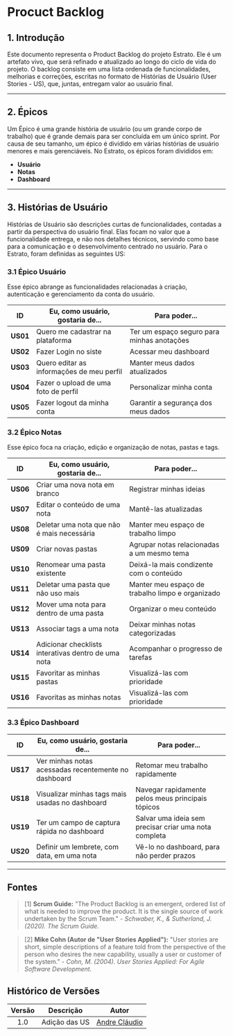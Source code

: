 # Procuct Backlog

## 1. Introdução

Este documento representa o Product Backlog do projeto Estrato. Ele é um artefato vivo, que será refinado e atualizado ao longo do ciclo de vida do projeto. O backlog consiste em uma lista ordenada de funcionalidades, melhorias e correções, escritas no formato de Histórias de Usuário (User Stories - US), que, juntas, entregam valor ao usuário final.

---

## 2. Épicos

Um Épico é uma grande história de usuário (ou um grande corpo de trabalho) que é grande demais para ser concluída em um único sprint. Por causa de seu tamanho, um épico é dividido em várias histórias de usuário menores e mais gerenciáveis. No Estrato, os épicos foram divididos em:

- **Usuário**
- **Notas**
- **Dashboard**

---

## 3. Histórias de Usuário

Histórias de Usuário são descrições curtas de funcionalidades, contadas a partir da perspectiva do usuário final. Elas focam no valor que a funcionalidade entrega, e não nos detalhes técnicos, servindo como base para a comunicação e o desenvolvimento centrado no usuário. Para o Estrato, foram definidas as seguintes US:

### 3.1 Épico Usuário

Esse épico abrange as funcionalidades relacionadas à criação, autenticação e gerenciamento da conta do usuário.

| ID    | Eu, como usuário, gostaria de... | Para poder... |
| :---: | -------------------------------- | ------------- |
| **US01**  | Quero me cadastrar na plataforma | Ter um espaço seguro para minhas anotações |
| **US02**  | Fazer Login no siste             | Acessar meu dashboard |
| **US03**  | Quero editar as informações de meu perfil | Manter meus dados atualizados |
| **US04**  | Fazer o upload de uma foto de perfil | Personalizar minha conta |
| **US05**  | Fazer logout da minha conta      | Garantir a segurança dos meus dados |

### 3.2 Épico Notas

Esse épico foca na criação, edição e organização de notas, pastas e tags.

| ID    | Eu, como usuário, gostaria de... | Para poder... |
| :---: | -------------------------------- | ------------- |
| **US06**  | Criar uma nova nota em branco    | Registrar minhas ideias |
| **US07**  | Editar o conteúdo de uma nota    | Mantê-las atualizadas |
| **US08**  | Deletar uma nota que não é mais necessária | Manter meu espaço de trabalho limpo |
| **US09**  | Criar novas pastas               | Agrupar notas relacionadas a um mesmo tema |
| **US10**  | Renomear uma pasta existente     |  Deixá-la mais condizente com o conteúdo |
| **US11**  | Deletar uma pasta que não uso mais | Manter meu espaço de trabalho limpo e organizado |
| **US12**  | Mover uma nota para dentro de uma pasta | Organizar o meu conteúdo |
| **US13**  | Associar tags a uma nota         | Deixar minhas notas categorizadas |
| **US14**  | Adicionar checklists interativas dentro de uma nota | Acompanhar o progresso de tarefas |
| **US15**  | Favoritar as minhas pastas       | Visualizá-las com prioridade |
| **US16**  | Favoritas as minhas notas        | Visualizá-las com prioridade |

### 3.3 Épico Dashboard

| ID    | Eu, como usuário, gostaria de... | Para poder... |
| :---: | -------------------------------- | ------------- |
| **US17**  | Ver minhas notas acessadas recentemente no dashboard | Retomar meu trabalho rapidamente |
| **US18**  | Visualizar minhas tags mais usadas no dashboard | Navegar rapidamente pelos meus principais tópicos |
| **US19**  | Ter um campo de captura rápida no dashboard | Salvar uma ideia sem precisar criar uma nota completa |
| **US20**  | Definir um lembrete, com data, em uma nota  | Vê-lo no dashboard, para não perder prazos |

---

## Fontes

> [1] **Scrum Guide:** "The Product Backlog is an emergent, ordered list of what is needed to improve the product. It is the single source of work undertaken by the Scrum Team." - *Schwaber, K., & Sutherland, J. (2020). The Scrum Guide.*

> [2] **Mike Cohn (Autor de "User Stories Applied"):** "User stories are short, simple descriptions of a feature told from the perspective of the person who desires the new capability, usually a user or customer of the system." - *Cohn, M. (2004). User Stories Applied: For Agile Software Development.*

## Histórico de Versões

| Versão | Descrição     | Autor                                            |
| :----: | ------------- | ------------------------------------------------ |
| 1.0    | Adição das US | [Andre Cláudio](https://github.com/andre-maia51) |
